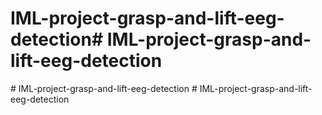 # IML-project-grasp-and-lift-eeg-detection#   I M L - p r o j e c t - g r a s p - a n d - l i f t - e e g - d e t e c t i o n  
 #   I M L - p r o j e c t - g r a s p - a n d - l i f t - e e g - d e t e c t i o n  
 #   I M L - p r o j e c t - g r a s p - a n d - l i f t - e e g - d e t e c t i o n  
 